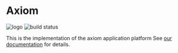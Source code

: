 # Axiom
![logo](https://brosenan.github.io/axiom/img/axiom-logo-full-size.png)
![build status](https://travis-ci.org/brosenan/axiom.svg?branch=master)


This is the implementation of the axiom application platform
See [our documentation](https://brosenan.github.io/axiom/cloudlog.html) for details.
